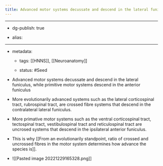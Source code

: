```yaml
---
title: Advanced motor systems decussate and descend in the lateral funiculus, while primitive motor systems descend in the anterior funiculus
---
```


- --

- dg-publish: true

- alias:

- --

- metadata:
	 - tags: [[HNNS]], [[Neuroanatomy]]

	 - status: #Seed 

- Advanced motor systems decussate and descend in the lateral funiculus, while primitive motor systems descend in the anterior funiculus

- More evolutionarily advanced systems such as the lateral corticospinal tract, rubrospinal tract, are crossed fibre systems that descend in the contralateral lateral funiculus.

- More primative motor systems such as the ventral corticospinal tract, tectospinal tract, vestibulospinal tract and reticulospinal tract are uncrosed systems that descend in the ipsilateral anterior funiculus.

- This is why [[From an evolutionarily standpoint, ratio of crossed and uncrossed fibres in the motor system determines how advance the species is]].

- ![[Pasted image 20221229165328.png]]

